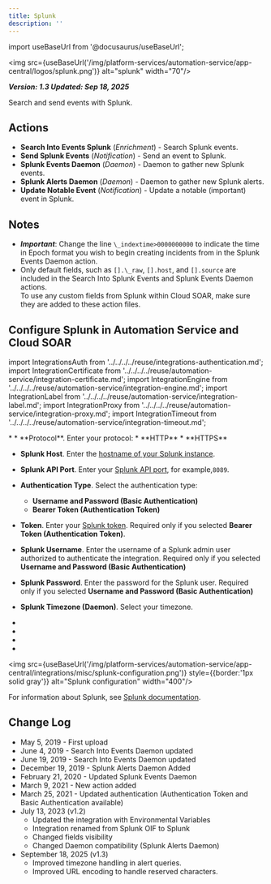 ```yaml
---
title: Splunk
description: ''
---
```

import useBaseUrl from '@docusaurus/useBaseUrl';

<img src={useBaseUrl('/img/platform-services/automation-service/app-central/logos/splunk.png')} alt="splunk" width="70"/>

***Version: 1.3
Updated: Sep 18, 2025***

Search and send events with Splunk.

## Actions

* **Search Into Events Splunk** (*Enrichment*) - Search Splunk events.
* **Send Splunk Events** (*Notification*) - Send an event to Splunk.
* **Splunk Events Daemon** (*Daemon*) - Daemon to gather new Splunk events.
* **Splunk Alerts Daemon** (*Daemon*) - Daemon to gather new Splunk alerts.
* **Update Notable Event** (*Notification*) - Update a notable (important) event in Splunk.

## Notes

* ***Important***: Change the line `\_indextime>0000000000` to indicate the time in Epoch format you wish to begin creating incidents from in the Splunk Events Daemon action.
* Only default fields, such as `[].\_raw`, `[].host`, and `[].source` are included in the Search Into Splunk Events and Splunk Events Daemon actions.   
To use any custom fields from Splunk within Cloud SOAR, make sure they are added to these action files.

## Configure Splunk in Automation Service and Cloud SOAR

import IntegrationsAuth from '../../../../reuse/integrations-authentication.md';
import IntegrationCertificate from '../../../../reuse/automation-service/integration-certificate.md';
import IntegrationEngine from '../../../../reuse/automation-service/integration-engine.md';
import IntegrationLabel from '../../../../reuse/automation-service/integration-label.md';
import IntegrationProxy from '../../../../reuse/automation-service/integration-proxy.md';
import IntegrationTimeout from '../../../../reuse/automation-service/integration-timeout.md';

<IntegrationsAuth/>
* <IntegrationLabel/>
* **Protocol**. Enter your protocol:
   * **HTTP**
   * **HTTPS**

* **Splunk Host**. Enter the [hostname of your Splunk instance](https://help.splunk.com/en/splunk-enterprise/get-started/get-data-in/9.3/configure-host-values/set-a-default-host-for-a-splunk-platform-instance).

* **Splunk API Port**. Enter your [Splunk API port](https://docs.splunk.com/Documentation/SplunkCloud/latest/RESTTUT/RESTandCloud), for example,`8089`. 

* **Authentication Type**. Select the authentication type:
   * **Username and Password (Basic Authentication)**
   * **Bearer Token (Authentication Token)**

* **Token**. Enter your [Splunk token](https://dev.splunk.com/observability/docs/apibasics/authentication_basics#Obtain-tokens). Required only if you selected **Bearer Token (Authentication Token)**.

* **Splunk Username**. Enter the username of a Splunk admin user authorized to authenticate the integration. Required only if you selected **Username and Password (Basic Authentication)**

* **Splunk Password**. Enter the password for the Splunk user. Required only if you selected **Username and Password (Basic Authentication)**

* **Splunk Timezone (Daemon)**. Select your timezone.
* <IntegrationTimeout/>
* <IntegrationCertificate/>
* <IntegrationEngine/>
* <IntegrationProxy/>

<img src={useBaseUrl('/img/platform-services/automation-service/app-central/integrations/misc/splunk-configuration.png')} style={{border:'1px solid gray'}} alt="Splunk configuration" width="400"/>

For information about Splunk, see [Splunk documentation](https://docs.splunk.com/Documentation).

## Change Log

* May 5, 2019 - First upload
* June 4, 2019 - Search Into Events Daemon updated
* June 19, 2019 - Search Into Events Daemon updated
* December 19, 2019 - Splunk Alerts Daemon Added
* February 21, 2020 - Updated Splunk Events Daemon
* March 9, 2021 - New action added
* March 25, 2021 - Updated authentication (Authentication Token and Basic Authentication available)
* July 13, 2023 (v1.2)
	+ Updated the integration with Environmental Variables
	+ Integration renamed from Splunk OIF to Splunk
	+ Changed fields visibility
	+ Changed Daemon compatibility (Splunk Alerts Daemon)
* September 18, 2025 (v1.3)
    + Improved timezone handling in alert queries.
    + Improved URL encoding to handle reserved characters.

